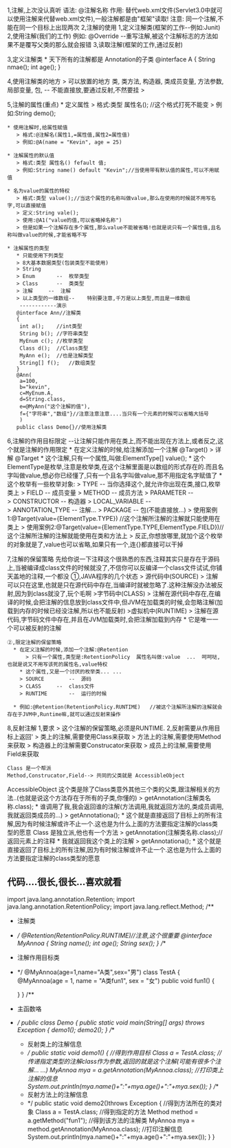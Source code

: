 1,注解,上次没认真听
	语法:	@注解名称
	作用:	替代web.xml文件(Servlet3.0中就可以使用注解来代替web.xml文件),一般注解都是由"框架"读取!
	注意:	同一个注解,不能在同一个目标上出现两次
2,注解的使用
	1,定义注解类(框架的工作--例如:Junit)
	2,使用注解(我们的工作)
		例如: @Override --重写注解,被这个注解标志的方法如果不是覆写父类的那么就会报错
	3,读取注解(框架的工作,通过反射)

3,定义注解类
	*  天下所有的注解都是 Annotation的子类
	@interface A
	{
		String nmae();
		int age();
	}

4,使用注解类的地方
	> 可以放置的地方
		类,
		类方法,
		构造器,
		类成员变量,
		方法参数,
		局部变量,
		包,  -- 不能直接放,要通过反射,不然要挂
	> 

5,注解的属性(重点)
	* 定义属性
	   > 格式:类型 属性名();	//这个格式打死不能变
	   > 例如:String demo();

	* 使用注解时,给属性赋值
	   > 格式:@注解名(属性1,=属性值,属性2=属性值)
	   > 例如:@A(name = "Kevin", age = 25)

	* 注解属性的默认值
	   > 格式:类型 属性名() fefault 值;
	   > 例如:String name() default "Kevin";//当使用带有默认值的属性,可以不用赋值

	* 名为value的属性的特权
	   > 格式:类型 value();//当这个属性的名称叫做value,那么在使用的时候就不用写名字,可以直接赋值
	   > 定义:String vale(); 
	   > 使用:@A1("value的值,可以省略掉名称")
	   > 但是如果一个注解存在多个属性,那么value不能被省略!也就是说只有一个属性值,且名称叫做value的时候,才能省略不写

	* 注解属性的类型
	   * 只能使用下列类型
	   > 8大基本数据类型(包装类型不能使用)
	   > String
	   > Enum		--	枚举类型
	   > Class		--	类类型
	   > 注解		--	注解
	   > 以上类型的一维数组--	特别要注意,千万是以上类型,而且是一维数组
	   	------------演示
	   @interface Ann//注解类
	   {
		int a();	//int类型
		String b();	//字符串类型
		MyEnum c();	//枚举类型
		Class d();	//Class类型
		MyAnn e();	//也是注解类型
		String[] f();	//数组类型
	   }
	   @Ann(		
		a=100,
		b="kevin",
		c=MyEnum.A,
		d=String.class,
		e=@MyAnn("这个注解的值"),
		f={"字符串","数组"}//注意注意注意....当只有一个元素的时候可以省略大括号
		)
	   public class Demo{}//使用注解类	

6,注解的作用目标限定
	--让注解只能作用在类上,而不能出现在方法上,或者反之,这个就是注解的作用限定
	* 在定义注解的时候,给注解添加一个注解	@Target()
	  > 详解 @Target 
		* 这个注解,只有一个属性,叫做:ElementType[] value();
		* 这个ElementType是枚举,注意是枚举类,在这个注解里面是以数组的形式存在的.而且名字叫做value,想必你已经懂了,只有一个且名字叫做value,那不用指定名字赋值了
		* 这个枚举有一些枚举对象:
			> TYPE			--	当你选择这个,就允许你出现在类,接口,枚举类上
			> FIELD			--	成员变量
			> METHOD		--	成员方法
			> PARAMETER		--	
			> CONSTRUCTOR		--	构造器
			> LOCAL_VARIABLE	--	
			> ANNOTATION_TYPE	--	注解...
			> PACKAGE		--	包(不能直接放...)
	  > 使用案例1:@Target(value={ElementType.TYPE})  //这个注解所注解的注解就只能使用在类上
	  > 使用案例2:@Target(value={ElementType.TYPE,ElementType.FIELD})//这个注解所注解的注解就能使用在类和方法上
	  > 反正,你想放哪里,就加个这个枚举的对象就是了,value也可以省略,如果只有一个,连{}都直接可以干掉

7,注解的保留策略
	  先给你说一下注释这个很熟悉的东西,注释其实只是存在于源码上,当被编译成class文件的时候就没了,不信你可以反编译一个class文件试试,你铺天盖地的注释,一个都没
	①,JAVA程序的几个状态
	  > 源代码中(SOURCE)
		> 注解可以只在这里,也就是只在源代码中存在,当编译时就被忽略了.这种注解没办法被反射,因为到class就没了,玩个毛啊
	  >字节码中(CLASS)
		> 注解在源代码中存在,在编译的时候,会把注解的信息放到class文件中,但JVM在加载类的时候,会忽略注解(加载到内存的时候已经没注解,所以也不能反射)
	  >虚拟机中(RUNTIME)
		> 注解在源代码,字节码文件中存在,并且在JVM加载类时,会把注解加载到内存
		* 它是唯一一个可以被反射的注解

	②,限定注解的保留策略
	  * 在定义注解的时候,添加一个注解:@Retention
	      > 只有一个属性,类型是:RetentionPolicy  属性名叫做:value  ...  呵呵哒,也就是说又不用写该死的属性名,value特权
		* 这个属性,又是一个讨厌的枚举类... ...
		> SOURCE		--	源码
		> CLASS		--	class文件
		> RUNTIME		--	运行的时候
	 
	  * 例如:@Retention(RetentionPolicy.RUNTIME)   //被这个注解所注解的注解就会存在于JVM中,Runtime嘛,就可以通过反射来操作

8,反射注解
  1,要求
	> 这个注解的保留策略,必须是RUNTIME.
  2,反射需要从作用目标上返回'
	> 类上的注解,需要使用Class来获取
	> 方法上的注解,需要使用Method来获取
	> 构造器上的注解需要Construcator来获取
	> 成员上的注解,需要使用Field来获取

	Class 是一个帮派
	Method,Construcator,Field--> 共同的父类就是 AccessibleObject
AccessibleObject 这个类是除了Class类意外其他三个类的父类,跟注解相关的方法..(也就是说这个方法存在于所有的子类,你懂的)
	> getAnnotation(注解类名称.class);
	* 谁调用了我,我会返回谁的注解(方法调用,我就返回方法的,类成员调用,我就返回类成员的...)
	> getAnnotationa();
	* 这个就是直接返回了目标上的所有注解,因为有时候注解或许不止一个.这也是为什么上面的方法要指定注解的class类型的愿意
Class 是独立派,他也有一个方法
	> getAnnotation(注解类名称.class);//返回元素上的注释
	* 我就返回我这个类上的注解
	> getAnnotationa();
	* 这个就是直接返回了目标上的所有注解,因为有时候注解或许不止一个.这也是为什么上面的方法要指定注解的class类型的愿意


代码....很长,很长...喜欢就看
--------------------------------
import java.lang.annotation.Retention;
import java.lang.annotation.RetentionPolicy;
import java.lang.reflect.Method;
/**
 * 注解类
 * */
@Retention(RetentionPolicy.RUNTIME)//注意,这个很重要
@interface MyAnnoa
{
	String name();
	int age();
	String sex();
}
/**
 * 注解作用目标类
 * */
@MyAnnoa(age=1,name="A类",sex="男")
class TestA
{
	@MyAnnoa(age = 1, name = "A类fun1", sex = "女")
	public void fun1()
	{
		
	}
}
/**
 * 主函数咯
 * */
public class Demo
{
	public static void main(String[] args) throws Exception
	{
		demo1();
		demo2();
	}
	/**
	 * 反射类上的注解信息
	 * */
	public static void demo1()
	{
		//得到作用目标
		Class<TestA> a = TestA.class;
		//传递指定类型的注解class作为参数,返回的就是这个注解(可能有很多个注解... ...)
		MyAnnoa mya = a.getAnnotation(MyAnnoa.class);
		//打印类上注解的信息
		System.out.println(mya.name()+":"+mya.age()+":"+mya.sex());
	}
	/**
	 * 反射方法上的注解信息
	 * */
	public static void demo2()throws Exception
	{
		//得到方法所在的类对象
		Class<TestA> a = TestA.class;
		//得到指定的方法
		Method method = a.getMethod("fun1");
		//得到该方法的注解类
		MyAnnoa mya =  method.getAnnotation(MyAnnoa.class);
		//打印注解信息
		System.out.println(mya.name()+":"+mya.age()+":"+mya.sex());
	}
}
